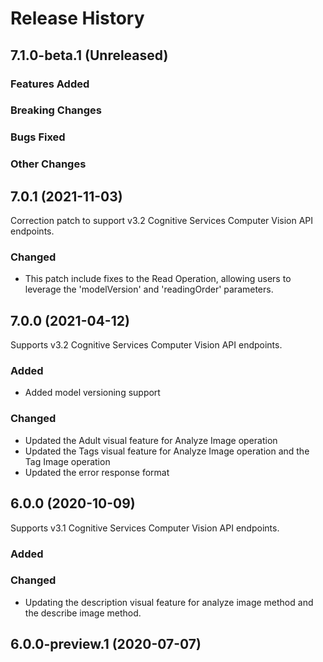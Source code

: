 # Release History

## 7.1.0-beta.1 (Unreleased)

### Features Added

### Breaking Changes

### Bugs Fixed

### Other Changes

## 7.0.1 (2021-11-03)

Correction patch to support v3.2 Cognitive Services Computer Vision API endpoints.

### Changed
* This patch include fixes to the Read Operation, allowing users to leverage the 'modelVersion' and 'readingOrder' parameters.

## 7.0.0 (2021-04-12)

Supports v3.2 Cognitive Services Computer Vision API endpoints.

### Added

* Added model versioning support

### Changed

* Updated the Adult visual feature for Analyze Image operation
* Updated the Tags visual feature for Analyze Image operation and the Tag Image operation
* Updated the error response format

## 6.0.0 (2020-10-09)

Supports v3.1 Cognitive Services Computer Vision API endpoints.

### Added

### Changed

* Updating the description visual feature for analyze image method and the describe image method.

## 6.0.0-preview.1 (2020-07-07)


